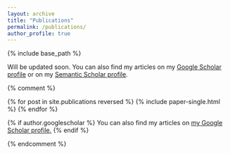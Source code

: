 ```yaml
---
layout: archive
title: "Publications"
permalink: /publications/
author_profile: true
---
```



{% include base_path %}

Will be updated soon. You can also find my articles on my <u><a href="https://scholar.google.com/citations?user=8rDNIMsAAAAJ">Google Scholar profile</a></u> or on my <u><a href="https://www.semanticscholar.org/author/Wen-tau-Yih/1725604">Semantic Scholar profile</a></u>.

{% comment %}

{% for post in site.publications reversed %}
  {% include paper-single.html %}
{% endfor %}


{% if author.googlescholar %}
  You can also find my articles on <u><a href="{{author.googlescholar}}">my Google Scholar profile</a>.</u>
{% endif %}

{% endcomment %}



